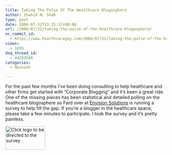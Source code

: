 ```yaml
---
title: Taking The Pulse Of The Healthcare Blogosphere
author: Shahid N. Shah
type: post
date: 2006-07-31T13:25:17+00:00
url: /2006/07/31/taking-the-pulse-of-the-healthcare-blogosphere/
oc_commit_id:
  - https://www.healthcareguy.com/2006/07/31/taking-the-pulse-of-the-healthcare-blogosphere/1478769051
views:
  - 1695
dsq_thread_id:
  - 44283540
categories:
  - Opinion

---
```

For the past few months I&#8217;ve been doing consulting to help healthcare and other firms get started with &#8220;Corporate Blogging&#8221; and it&#8217;s been a great ride. One of the missing pieces has been statistical and detailed polling on the healthcare blogosphere so Fard over at [Envision Solutions][1] is running a survey to help fill the gap. If you&#8217;re a blogger in the healthcare space, please take a few minutes to participate. I took the survey and it&#8217;s pretty painless.

[<img src="http://www.envisionsolutionsnow.com/surveylogo2.jpg" alt="Click logo to be directed to the survey" width="124" height="73" border="0" />][2]

 [1]: http://www.envisionsolutionsnow.com
 [2]: http://www.envisionsolutionsnow.com/survey.html